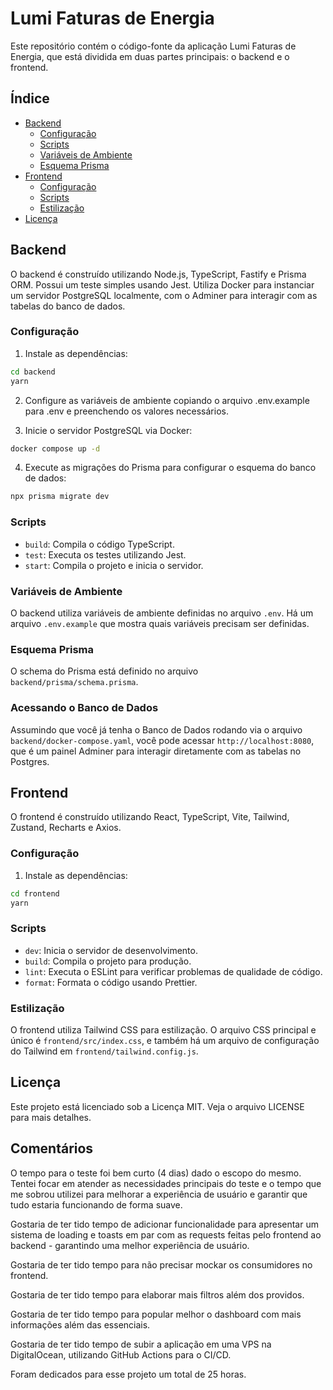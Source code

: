 # Lumi Faturas de Energia

Este repositório contém o código-fonte da aplicação Lumi Faturas de Energia, que está dividida em duas partes principais: o backend e o frontend.

## Índice

- [Backend](#backend)
  - [Configuração](#configuração)
  - [Scripts](#scripts)
  - [Variáveis de Ambiente](#variáveis-de-ambiente)
  - [Esquema Prisma](#esquema-prisma)
- [Frontend](#frontend)
  - [Configuração](#configuração-1)
  - [Scripts](#scripts-1)
  - [Estilização](#estilização)
- [Licença](#licença)

## Backend

O backend é construído utilizando Node.js, TypeScript, Fastify e Prisma ORM. Possui um teste simples usando Jest. Utiliza Docker para instanciar um servidor PostgreSQL localmente, com o Adminer para interagir com as tabelas do banco de dados.

### Configuração

1. Instale as dependências:

```sh
cd backend
yarn
```

2. Configure as variáveis de ambiente copiando o arquivo .env.example para .env e preenchendo os valores necessários.

3. Inicie o servidor PostgreSQL via Docker:

```sh
docker compose up -d
```

4. Execute as migrações do Prisma para configurar o esquema do banco de dados:

```sh
npx prisma migrate dev
```

### Scripts

- `build`: Compila o código TypeScript.
- `test`: Executa os testes utilizando Jest.
- `start`: Compila o projeto e inicia o servidor.

### Variáveis de Ambiente

O backend utiliza variáveis de ambiente definidas no arquivo `.env`. Há um arquivo `.env.example` que mostra quais variáveis precisam ser definidas.

### Esquema Prisma

O schema do Prisma está definido no arquivo `backend/prisma/schema.prisma`.

### Acessando o Banco de Dados

Assumindo que você já tenha o Banco de Dados rodando via o arquivo `backend/docker-compose.yaml`, você pode acessar `http://localhost:8080`, que é um painel Adminer para interagir diretamente com as tabelas no Postgres.

## Frontend

O frontend é construído utilizando React, TypeScript, Vite, Tailwind, Zustand, Recharts e Axios.

### Configuração

1. Instale as dependências:

```sh
cd frontend
yarn
```

### Scripts

- `dev`: Inicia o servidor de desenvolvimento.
- `build`: Compila o projeto para produção.
- `lint`: Executa o ESLint para verificar problemas de qualidade de código.
- `format`: Formata o código usando Prettier.

### Estilização

O frontend utiliza Tailwind CSS para estilização. O arquivo CSS principal e único é `frontend/src/index.css`, e também há um arquivo de configuração do Tailwind em `frontend/tailwind.config.js`.

## Licença

Este projeto está licenciado sob a Licença MIT. Veja o arquivo LICENSE para mais detalhes.

## Comentários

O tempo para o teste foi bem curto (4 dias) dado o escopo do mesmo. Tentei focar em atender as necessidades principais do teste e o tempo que me sobrou utilizei para melhorar a experiência de usuário e garantir que tudo estaria funcionando de forma suave.

Gostaria de ter tido tempo de adicionar funcionalidade para apresentar um sistema de loading e toasts em par com as requests feitas pelo frontend ao backend - garantindo uma melhor experiência de usuário.

Gostaria de ter tido tempo para não precisar mockar os consumidores no frontend.

Gostaria de ter tido tempo para elaborar mais filtros além dos providos.

Gostaria de ter tido tempo para popular melhor o dashboard com mais informações além das essenciais.

Gostaria de ter tido tempo de subir a aplicação em uma VPS na DigitalOcean, utilizando GitHub Actions para o CI/CD.

Foram dedicados para esse projeto um total de 25 horas.